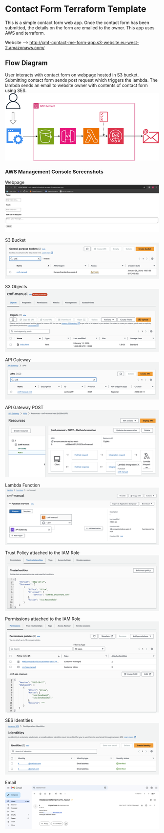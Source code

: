 # Contact Form Terraform Template

This is a simple contact form web app. Once the contact form has been submitted, the details on the form are emailed to the owner. This app uses AWS and terraform.

Website --> http://cmf-contact-me-form-app.s3-website.eu-west-2.amazonaws.com/

## Flow Diagram

User interacts with contact form on webpage hosted in S3 bucket. Submitting contact form sends post request which triggers the lambda. The lambda sends an email to website owner with contents of contact form using SES.
![flow diagram](./diagrams/Untitled.png)

### AWS Management Console Screenshots
Webpage
![webpage screenshot](./images/webpage.png)

S3 Bucket
![S3 Bucket screenshot](./images/s3-bucket.png)

S3 Objects
![S3 Objects screenshot](./images/s3-bucket-objects.png)

API Gateway
![API Gateway screenshot](./images/api-gateway.png)

API Gateway POST
![API Gateway POST screenshot](./images/api-gateway-post.png)

Lambda Function
![Lambda Function screenshot](./images/lambda-function.png)

Trust Policy attached to the IAM Role
![IAM Role Trust Policy screenshot](./images/iam-role-trust-policy.png)

Permissions attached to the IAM Role
![IAM Role Permissions screenshot](./images/iam-role-permissions.png)

SES Identities
![S3 Objects screenshot](./images/ses-identities.png)

Email
![gmail screenshot](./images/email.png)
